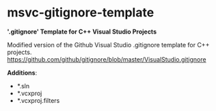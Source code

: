 # msvc-gitignore-template
**'.gitignore' Template for C++ Visual Studio Projects**

Modified version of the Github Visual Studio .gitignore template for C++ projects.
https://github.com/github/gitignore/blob/master/VisualStudio.gitignore

**Additions**:
- *.sln
- *.vcxproj
- *.vcxproj.filters
